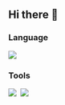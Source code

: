 ## Hi there 👋

### Language<br>
<img src="https://img.shields.io/badge/TypeScript-0672d3?style=flat-square&logo=TypeScript&logoColor=white"/>

### Tools<br>
<div stlye="text-align:center">
  <img src="https://img.shields.io/badge/Angular-ff3900?style=flat-square&logo=Angular&logoColor=white"/>&nbsp;
  <img src="https://img.shields.io/badge/Git-ff8a00?style=flat-square&logo=Git&logoColor=white"/>
</div>

<!--
**Huni31/Huni31** is a ✨ _special_ ✨ repository because its `README.md` (this file) appears on your GitHub profile.

Here are some ideas to get you started:

- 🔭 I’m currently working on ...
- 🌱 I’m currently learning ...
- 👯 I’m looking to collaborate on ...
- 🤔 I’m looking for help with ...
- 💬 Ask me about ...
- 📫 How to reach me: ...
- 😄 Pronouns: ...
- ⚡ Fun fact: ...
-->
